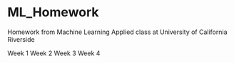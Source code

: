 # ML_Homework
Homework from Machine Learning Applied class at University of California Riverside 


Week 1 
Week 2 
Week 3 
Week 4 

